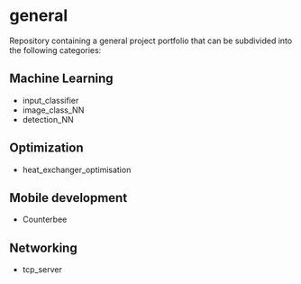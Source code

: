 # general
Repository containing a general project portfolio that can be subdivided into the following categories:

Machine Learning
----------------
- input_classifier
- image_class_NN
- detection_NN

Optimization
------------
- heat_exchanger_optimisation

Mobile development
------------------
- Counterbee

Networking
----------
- tcp_server
